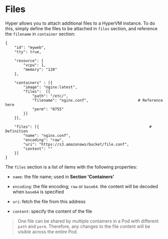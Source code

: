 # Files

Hyper allows you to attach additional files to a HyperVM instance. To do this, simply define the files to be attached in `files` section, and reference the `filename` in `container` section:

    {
        "id": "myweb",
        "tty": true,

        "resource": {
            "vcpu": 1,
            "memory": "128"
        },

        "containers" : [{
            "image": "nginx:latest",
            "files":  [{
	            "path": "/etc/",
	            "filename": "nginx.conf",                      # Reference here
	            "perm": "0755"
	        }]
        }],

        "files": [{                                                 # Definition
	        "name": "nginx.conf",
	        "encoding": "raw",
	        "uri": "https://s3.amazonaws/bucket/file.conf",
	        "content": ""
	    }]
    }


The `files` section is a list of items with the following properties:
- `name`: the file name; used in **Section 'Containers'**

- `encoding`: the file encoding; `raw` or `base64`. the content will be decoded when `base64` is specified

- `uri`: fetch the file from this address

- `content`: specify the content of the file

> One file can be shared by multiple containers in a Pod with different `path` and `perm`. Therefore, any changes to the file content will be visible across the entire Pod.

